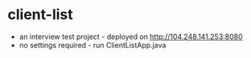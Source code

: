 # client-list
- an interview test project - deployed on http://104.248.141.253:8080
- no settings required - run ClientListApp.java
